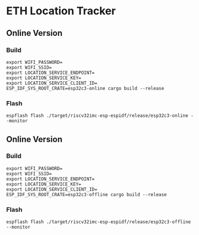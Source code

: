 # ETH Location Tracker

## Online Version

### Build
```
export WIFI_PASSWORD=
export WIFI_SSID=
export LOCATION_SERVICE_ENDPOINT=
export LOCATION_SERVICE_KEY=
export LOCATION_SERVICE_CLIENT_ID=
ESP_IDF_SYS_ROOT_CRATE=esp32c3-online cargo build --release
```

### Flash
```
espflash flash ./target/riscv32imc-esp-espidf/release/esp32c3-online --monitor
```

## Online Version

### Build
```
export WIFI_PASSWORD=
export WIFI_SSID=
export LOCATION_SERVICE_ENDPOINT=
export LOCATION_SERVICE_KEY=
export LOCATION_SERVICE_CLIENT_ID=
ESP_IDF_SYS_ROOT_CRATE=esp32c3-offline cargo build --release
```

### Flash
```
espflash flash ./target/riscv32imc-esp-espidf/release/esp32c3-offline --monitor
```
